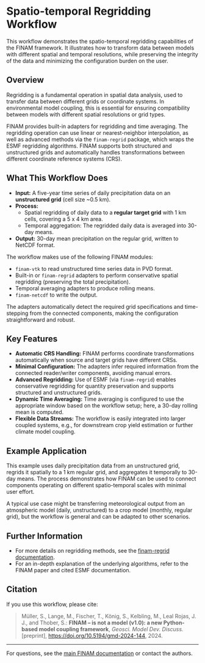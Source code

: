 # Spatio-temporal Regridding Workflow

This workflow demonstrates the spatio-temporal regridding capabilities of the FINAM framework. It illustrates how to transform data between models with different spatial and temporal resolutions, while preserving the integrity of the data and minimizing the configuration burden on the user.

## Overview

Regridding is a fundamental operation in spatial data analysis, used to transfer data between different grids or coordinate systems. In environmental model coupling, this is essential for ensuring compatibility between models with different spatial resolutions or grid types.

FINAM provides built-in adapters for regridding and time averaging. The regridding operation can use linear or nearest-neighbor interpolation, as well as advanced methods via the `finam-regrid` package, which wraps the ESMF regridding algorithms. FINAM supports both structured and unstructured grids and automatically handles transformations between different coordinate reference systems (CRS).

## What This Workflow Does

- **Input:** A five-year time series of daily precipitation data on an **unstructured grid** (cell size ~0.5 km).
- **Process:**
  - Spatial regridding of daily data to a **regular target grid** with 1 km cells, covering a 5 x 4 km area.
  - Temporal aggregation: The regridded daily data is averaged into 30-day means.
- **Output:** 30-day mean precipitation on the regular grid, written to NetCDF format.

The workflow makes use of the following FINAM modules:
- `finam-vtk` to read unstructured time series data in PVD format.
- Built-in or `finam-regrid` adapters to perform conservative spatial regridding (preserving the total precipitation).
- Temporal averaging adapters to produce rolling means.
- `finam-netcdf` to write the output.

The adapters automatically detect the required grid specifications and time-stepping from the connected components, making the configuration straightforward and robust.

## Key Features

- **Automatic CRS Handling:** FINAM performs coordinate transformations automatically when source and target grids have different CRSs.
- **Minimal Configuration:** The adapters infer required information from the connected reader/writer components, avoiding manual errors.
- **Advanced Regridding:** Use of ESMF (via `finam-regrid`) enables conservative regridding for quantity preservation and supports structured and unstructured grids.
- **Dynamic Time Averaging:** Time averaging is configured to use the appropriate window based on the workflow setup; here, a 30-day rolling mean is computed.
- **Flexible Data Streams:** The workflow is easily integrated into larger coupled systems, e.g., for downstream crop yield estimation or further climate model coupling.

## Example Application

This example uses daily precipitation data from an unstructured grid, regrids it spatially to a 1 km regular grid, and aggregates it temporally to 30-day means. The process demonstrates how FINAM can be used to connect components operating on different spatio-temporal scales with minimal user effort.

A typical use case might be transferring meteorological output from an atmospheric model (daily, unstructured) to a crop model (monthly, regular grid), but the workflow is general and can be adapted to other scenarios.

## Further Information

- For more details on regridding methods, see the [finam-regrid documentation](https://finam.pages.ufz.de/finam-regrid).
- For an in-depth explanation of the underlying algorithms, refer to the FINAM paper and cited ESMF documentation.

## Citation

If you use this workflow, please cite:

> Müller, S., Lange, M., Fischer, T., König, S., Kelbling, M., Leal Rojas, J. J., and Thober, S.:
> **FINAM – is not a model (v1.0): a new Python-based model coupling framework**,
> *Geosci. Model Dev. Discuss.* [preprint], https://doi.org/10.5194/gmd-2024-144, 2024.

---

For questions, see the [main FINAM documentation](https://finam.pages.ufz.de) or contact the authors.

